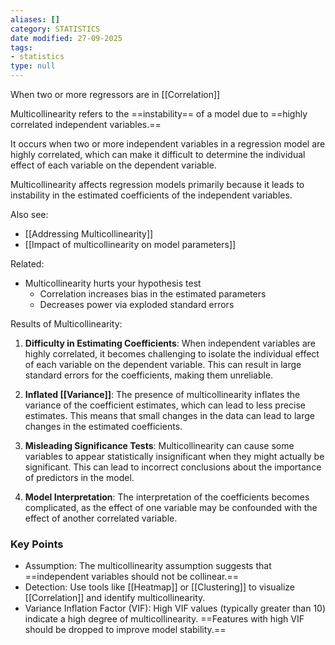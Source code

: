 ```yaml
---
aliases: []
category: STATISTICS
date modified: 27-09-2025
tags:
- statistics
type: null
---
```

When two or more regressors are in [[Correlation]]

Multicollinearity refers to the ==instability== of a model due to ==highly correlated independent variables.==

It occurs when two or more independent variables in a regression model are highly correlated, which can make it difficult to determine the individual effect of each variable on the dependent variable.

Multicollinearity affects regression models primarily because it leads to instability in the estimated coefficients of the independent variables.

Also see:
- [[Addressing Multicollinearity]]
- [[Impact of multicollinearity on model parameters]]

Related:
- Multicollinearity hurts your hypothesis test
	- Correlation increases bias in the estimated parameters
	- Decreases power via exploded standard errors

Results of Multicollinearity:
1. **Difficulty in Estimating Coefficients**: When independent variables are highly correlated, it becomes challenging to isolate the individual effect of each variable on the dependent variable. This can result in large standard errors for the coefficients, making them unreliable.
    
2. **Inflated [[Variance]]**: The presence of multicollinearity inflates the variance of the coefficient estimates, which can lead to less precise estimates. This means that small changes in the data can lead to large changes in the estimated coefficients.
    
3. **Misleading Significance Tests**: Multicollinearity can cause some variables to appear statistically insignificant when they might actually be significant. This can lead to incorrect conclusions about the importance of predictors in the model.
    
4. **Model Interpretation**: The interpretation of the coefficients becomes complicated, as the effect of one variable may be confounded with the effect of another correlated variable.
### Key Points

- Assumption: The multicollinearity assumption suggests that ==independent variables should not be collinear.==
- Detection: Use tools like [[Heatmap]] or [[Clustering]] to visualize [[Correlation]] and identify multicollinearity.
- Variance Inflation Factor (VIF): High VIF values (typically greater than 10) indicate a high degree of multicollinearity. ==Features with high VIF should be dropped to improve model stability.==
